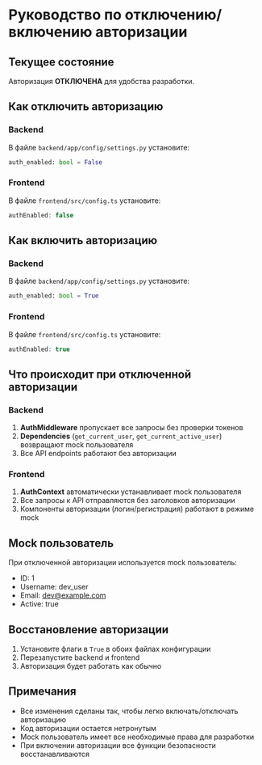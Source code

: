 # Руководство по отключению/включению авторизации

## Текущее состояние
Авторизация **ОТКЛЮЧЕНА** для удобства разработки.

## Как отключить авторизацию

### Backend
В файле `backend/app/config/settings.py` установите:
```python
auth_enabled: bool = False
```

### Frontend
В файле `frontend/src/config.ts` установите:
```typescript
authEnabled: false
```

## Как включить авторизацию

### Backend
В файле `backend/app/config/settings.py` установите:
```python
auth_enabled: bool = True
```

### Frontend
В файле `frontend/src/config.ts` установите:
```typescript
authEnabled: true
```

## Что происходит при отключенной авторизации

### Backend
1. **AuthMiddleware** пропускает все запросы без проверки токенов
2. **Dependencies** (`get_current_user`, `get_current_active_user`) возвращают mock пользователя
3. Все API endpoints работают без авторизации

### Frontend
1. **AuthContext** автоматически устанавливает mock пользователя
2. Все запросы к API отправляются без заголовков авторизации
3. Компоненты авторизации (логин/регистрация) работают в режиме mock

## Mock пользователь
При отключенной авторизации используется mock пользователь:
- ID: 1
- Username: dev_user
- Email: dev@example.com
- Active: true

## Восстановление авторизации
1. Установите флаги в `True` в обоих файлах конфигурации
2. Перезапустите backend и frontend
3. Авторизация будет работать как обычно

## Примечания
- Все изменения сделаны так, чтобы легко включать/отключать авторизацию
- Код авторизации остается нетронутым
- Mock пользователь имеет все необходимые права для разработки
- При включении авторизации все функции безопасности восстанавливаются 
